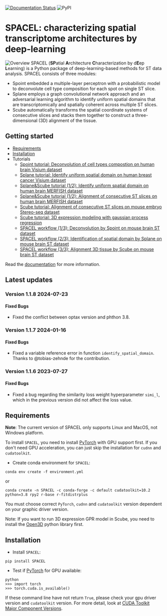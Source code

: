 [![Documentation Status](https://readthedocs.org/projects/spacel/badge/?version=latest)](https://spacel.readthedocs.io/en/latest/?badge=latest)
![PyPI](https://img.shields.io/pypi/v/SPACEL)

# SPACEL: characterizing spatial transcriptome architectures by deep-learning

![](docs/_static/img/figure1.png "Overview")
SPACEL (**SP**atial **A**rchitecture **C**haracterization by d**E**ep **L**earning) is a Python package of deep-learning-based methods for ST data analysis. SPACEL consists of three modules: 
* Spoint embedded a multiple-layer perceptron with a probabilistic model to deconvolute cell type composition for each spot on single ST slice.
* Splane employs a graph convolutional network approach and an adversarial learning algorithm to identify uniform spatial domains that are transcriptomically and spatially coherent across multiple ST slices.
* Scube automatically transforms the spatial coordinate systems of consecutive slices and stacks them together to construct a three-dimensional (3D) alignment of the tissue.

## Getting started
* [Requirements](#Requirements)
* [Installation](#Installation)
* Tutorials
    * [Spoint tutorial: Deconvolution of cell types compostion on human brain Visium dataset](docs/tutorials/Visium_human_DLPFC_Spoint.ipynb)
    * [Splane tutorial: Identify uniform spatial domain on human breast cancer Visium dataset](docs/tutorials/Visium_human_breast_cancer_Splane.ipynb)
    * [Splane&Scube tutorial (1/2): Identify uniform spatial domain on human brain MERFISH dataset](docs/tutorials/MERFISH_mouse_brain_Splane.ipynb)
    * [Splane&Scube tutorial (1/2): Alignment of consecutive ST slices on human brain MERFISH dataset](docs/tutorials/MERFISH_mouse_brain_Scube.ipynb)
    * [Scube tutorial: Alignment of consecutive ST slices on mouse embryo Stereo-seq dataset](docs/tutorials/Stereo-seq_Scube.ipynb)
    * [Scube tutorial: 3D expression modeling with gaussian process regression](docs/tutorials/STARmap_mouse_brain_GPR.ipynb)
    * [SPACEL workflow (1/3): Deconvolution by Spoint on mouse brain ST dataset](docs/tutorials/ST_mouse_brain_Spoint.ipynb)
    * [SPACEL workflow (2/3): Identification of spatial domain by Splane on mouse brain ST dataset](docs/tutorials/ST_mouse_brain_Splane.ipynb)
    * [SPACEL workflow (3/3): Alignment 3D tissue by Scube on mouse brain ST dataset](docs/tutorials/ST_mouse_brain_Scube.ipynb)

Read the [documentation](https://spacel.readthedocs.io) for more information.

## Latest updates
### Version 1.1.8 2024-07-23
#### Fixed Bugs
- Fixed the conflict between optax version and phthon 3.8.

### Version 1.1.7 2024-01-16
#### Fixed Bugs
- Fixed a variable reference error in function `identify_spatial_domain`. Thanks to @tobias-zehnde for the contribution.

### Version 1.1.6 2023-07-27
#### Fixed Bugs
- Fixed a bug regarding the similarity loss weight hyperparameter `simi_l`, which in the previous version did not affect the loss value.

## Requirements
**Note**: The current version of SPACEL only supports Linux and MacOS, not Windows platform. 

To install `SPACEL`, you need to install [PyTorch](https://pytorch.org) with GPU support first. If you don't need GPU acceleration, you can just skip the installation for `cudnn` and `cudatoolkit`.
* Create conda environment for `SPACEL`:
```
conda env create -f environment.yml
```
or
```
conda create -n SPACEL -c conda-forge -c default cudatoolkit=10.2 python=3.8 rpy2 r-base r-fitdistrplus
```
You must choose correct `PyTorch`, `cudnn` and `cudatoolkit` version dependent on your graphic driver version. 

Note: If you want to run 3D expression GPR model in Scube, you need to install the [Open3D](http://www.open3d.org/docs/release/) python library first.

## Installation
* Install `SPACEL`:
```
pip install SPACEL
```
* Test if [PyTorch](https://pytorch.org) for GPU available:
```
python
>>> import torch
>>> torch.cuda.is_available()
```
If these command line have not return `True`, please check your gpu driver version and `cudatoolkit` version. For more detail, look at [CUDA Toolkit Major Component Versions](https://docs.nvidia.com/cuda/cuda-toolkit-release-notes/index.html#cuda-major-component-versions).
